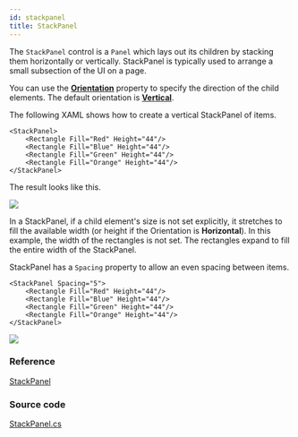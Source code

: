 ```yaml
---
id: stackpanel
title: StackPanel
---
```


The `StackPanel` control is a `Panel` which lays out its children by stacking them horizontally or vertically. StackPanel is typically used to arrange a small subsection of the UI on a page.

You can use the [**Orientation**](https://docs.microsoft.com/en-us/uwp/api/windows.ui.xaml.controls.stackpanel.orientation) property to specify the direction of the child elements. The default orientation is [**Vertical**](https://docs.microsoft.com/en-us/uwp/api/Windows.UI.Xaml.Controls.Orientation).

The following XAML shows how to create a vertical StackPanel of items.

```markup
<StackPanel>
    <Rectangle Fill="Red" Height="44"/>
    <Rectangle Fill="Blue" Height="44"/>
    <Rectangle Fill="Green" Height="44"/>
    <Rectangle Fill="Orange" Height="44"/>
</StackPanel>
```

The result looks like this.

  <div style={{textAlign: 'center'}}>
    <img src="/img/controls/stackpanel/layout-panel-stack-panel.png"  />
  </div>

In a StackPanel, if a child element's size is not set explicitly, it stretches to fill the available width \(or height if the Orientation is **Horizontal**\). In this example, the width of the rectangles is not set. The rectangles expand to fill the entire width of the StackPanel.

StackPanel has a `Spacing` property to allow an even spacing between items.

```markup
<StackPanel Spacing="5">
    <Rectangle Fill="Red" Height="44"/>
    <Rectangle Fill="Blue" Height="44"/>
    <Rectangle Fill="Green" Height="44"/>
    <Rectangle Fill="Orange" Height="44"/>
</StackPanel>
```

  <div style={{textAlign: 'center'}}>
    <img src="/img/controls/stackpanel/image (12).png"  />
  </div>


### Reference <a id="reference"></a>

[StackPanel](http://reference.avaloniaui.net/api/Avalonia.Controls/StackPanel/)

### Source code <a id="source-code"></a>

[StackPanel.cs](https://github.com/AvaloniaUI/Avalonia/blob/master/src/Avalonia.Controls/StackPanel.cs)
